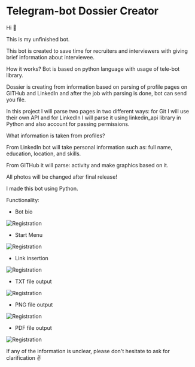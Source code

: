# Telegram-bot Dossier Creator 
Hi 👋 

This is my unfinished bot.

This bot is created to save time for recruiters and interviewers with giving brief information about interviewee.

How it works?
Bot is based on python language with usage of tele-bot library.

Dossier is creating from information based on parsing of profile pages on GITHub and LinkedIn and after the job with parsing is done, bot can send you file.

In this project I will parse two pages in two different ways: for Git I will use their own API and for LinkedIn I will parse it using linkedin_api library in Python and also account for passing permissions.

What information is taken from profiles?

From LinkedIn bot will take personal information such as: full name, education, location, and skills.

From GITHub it will parse: activity and make graphics based on it.

All photos will be changed after final release!

I made this bot using Python.

Functionality:

 - Bot bio
 
 ![Registration](https://github.com/MilitaryGuineaPig/Python_Bot/blob/main/ReadMeImages/Bot_Info.PNG)
 
 - Start Menu
 
 ![Registration](https://github.com/MilitaryGuineaPig/Python_Bot/blob/main/ReadMeImages/Start_Menu.PNG)
 
 - Link insertion
  
 ![Registration](https://github.com/MilitaryGuineaPig/Python_Bot/blob/main/ReadMeImages/linkedin_link.PNG)
  
 - TXT file output
  
 ![Registration](https://github.com/MilitaryGuineaPig/Python_Bot/blob/main/ReadMeImages/linkedin_txt.PNG)
 
 - PNG file output
  
 ![Registration](https://github.com/MilitaryGuineaPig/Python_Bot/blob/main/ReadMeImages/linkedin_png.PNG)
  
 - PDF file output
  
 ![Registration](https://github.com/MilitaryGuineaPig/Python_Bot/blob/main/ReadMeImages/linkedin_pdf.PNG)

 If any of the information is unclear, please don't hesitate to ask for clarification ✌️ 

